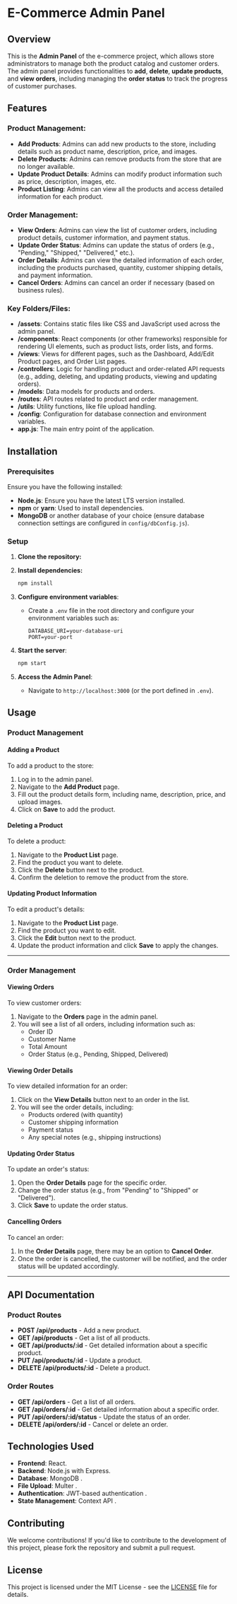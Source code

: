 # E-Commerce Admin Panel

## Overview
This is the **Admin Panel** of the e-commerce project, which allows store administrators to manage both the product catalog and customer orders. The admin panel provides functionalities to **add**, **delete**, **update products**, and **view orders**, including managing the **order status** to track the progress of customer purchases.

## Features
### Product Management:
- **Add Products**: Admins can add new products to the store, including details such as product name, description, price, and images.
- **Delete Products**: Admins can remove products from the store that are no longer available.
- **Update Product Details**: Admins can modify product information such as price, description, images, etc.
- **Product Listing**: Admins can view all the products and access detailed information for each product.

### Order Management:
- **View Orders**: Admins can view the list of customer orders, including product details, customer information, and payment status.
- **Update Order Status**: Admins can update the status of orders (e.g., "Pending," "Shipped," "Delivered," etc.).
- **Order Details**: Admins can view the detailed information of each order, including the products purchased, quantity, customer shipping details, and payment information.
- **Cancel Orders**: Admins can cancel an order if necessary (based on business rules).


### Key Folders/Files:
- **/assets**: Contains static files like CSS and JavaScript used across the admin panel.
- **/components**: React components (or other frameworks) responsible for rendering UI elements, such as product lists, order lists, and forms.
- **/views**: Views for different pages, such as the Dashboard, Add/Edit Product pages, and Order List pages.
- **/controllers**: Logic for handling product and order-related API requests (e.g., adding, deleting, and updating products, viewing and updating orders).
- **/models**: Data models for products and orders.
- **/routes**: API routes related to product and order management.
- **/utils**: Utility functions, like file upload handling.
- **/config**: Configuration for database connection and environment variables.
- **app.js**: The main entry point of the application.

## Installation

### Prerequisites
Ensure you have the following installed:
- **Node.js**: Ensure you have the latest LTS version installed.
- **npm** or **yarn**: Used to install dependencies.
- **MongoDB** or another database of your choice (ensure database connection settings are configured in `config/dbConfig.js`).

### Setup

1. **Clone the repository:**


2. **Install dependencies:**

   ```bash
   npm install
   ```


3. **Configure environment variables**:
   - Create a `.env` file in the root directory and configure your environment variables such as:
     ```env
     DATABASE_URI=your-database-uri
     PORT=your-port
     ```

4. **Start the server**:

   ```bash
   npm start
   ```


5. **Access the Admin Panel**:
   - Navigate to `http://localhost:3000` (or the port defined in `.env`).

## Usage

### Product Management

#### Adding a Product
To add a product to the store:
1. Log in to the admin panel.
2. Navigate to the **Add Product** page.
3. Fill out the product details form, including name, description, price, and upload images.
4. Click on **Save** to add the product.

#### Deleting a Product
To delete a product:
1. Navigate to the **Product List** page.
2. Find the product you want to delete.
3. Click the **Delete** button next to the product.
4. Confirm the deletion to remove the product from the store.

#### Updating Product Information
To edit a product's details:
1. Navigate to the **Product List** page.
2. Find the product you want to edit.
3. Click the **Edit** button next to the product.
4. Update the product information and click **Save** to apply the changes.

---

### Order Management

#### Viewing Orders
To view customer orders:
1. Navigate to the **Orders** page in the admin panel.
2. You will see a list of all orders, including information such as:
   - Order ID
   - Customer Name
   - Total Amount
   - Order Status (e.g., Pending, Shipped, Delivered)

#### Viewing Order Details
To view detailed information for an order:
1. Click on the **View Details** button next to an order in the list.
2. You will see the order details, including:
   - Products ordered (with quantity)
   - Customer shipping information
   - Payment status
   - Any special notes (e.g., shipping instructions)

#### Updating Order Status
To update an order's status:
1. Open the **Order Details** page for the specific order.
2. Change the order status (e.g., from "Pending" to "Shipped" or "Delivered").
3. Click **Save** to update the order status.

#### Cancelling Orders
To cancel an order:
1. In the **Order Details** page, there may be an option to **Cancel Order**.
2. Once the order is cancelled, the customer will be notified, and the order status will be updated accordingly.

---

## API Documentation

### Product Routes
- **POST /api/products** - Add a new product.
- **GET /api/products** - Get a list of all products.
- **GET /api/products/:id** - Get detailed information about a specific product.
- **PUT /api/products/:id** - Update a product.
- **DELETE /api/products/:id** - Delete a product.

### Order Routes
- **GET /api/orders** - Get a list of all orders.
- **GET /api/orders/:id** - Get detailed information about a specific order.
- **PUT /api/orders/:id/status** - Update the status of an order.
- **DELETE /api/orders/:id** - Cancel or delete an order.

## Technologies Used

- **Frontend**: React.
- **Backend**: Node.js with Express.
- **Database**: MongoDB .
- **File Upload**: Multer .
- **Authentication**: JWT-based authentication .
- **State Management**: Context API .

## Contributing

We welcome contributions! If you'd like to contribute to the development of this project, please fork the repository and submit a pull request.

## License

This project is licensed under the MIT License - see the [LICENSE](LICENSE) file for details.

